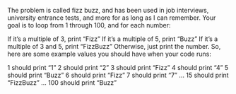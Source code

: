 The problem is called fizz buzz, and has been used in job interviews, university entrance tests, and more for as long as I can remember. Your goal is to loop from 1 through 100, and for each number:

If it’s a multiple of 3, print “Fizz”
If it’s a multiple of 5, print “Buzz”
If it’s a multiple of 3 and 5, print “FizzBuzz”
Otherwise, just print the number.
So, here are some example values you should have when your code runs:

1 should print “1”
2 should print “2”
3 should print “Fizz”
4 should print “4”
5 should print “Buzz”
6 should print “Fizz”
7 should print “7”
…
15 should print “FizzBuzz”
…
100 should print “Buzz”